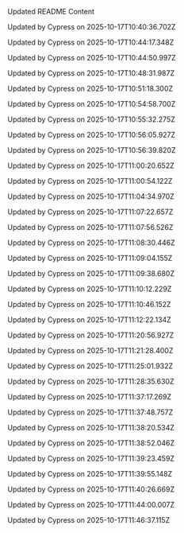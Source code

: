 Updated README Content

Updated by Cypress on 2025-10-17T10:40:36.702Z

Updated by Cypress on 2025-10-17T10:44:17.348Z

Updated by Cypress on 2025-10-17T10:44:50.997Z

Updated by Cypress on 2025-10-17T10:48:31.987Z

Updated by Cypress on 2025-10-17T10:51:18.300Z

Updated by Cypress on 2025-10-17T10:54:58.700Z

Updated by Cypress on 2025-10-17T10:55:32.275Z

Updated by Cypress on 2025-10-17T10:56:05.927Z

Updated by Cypress on 2025-10-17T10:56:39.820Z

Updated by Cypress on 2025-10-17T11:00:20.652Z

Updated by Cypress on 2025-10-17T11:00:54.122Z

Updated by Cypress on 2025-10-17T11:04:34.970Z

Updated by Cypress on 2025-10-17T11:07:22.657Z

Updated by Cypress on 2025-10-17T11:07:56.526Z

Updated by Cypress on 2025-10-17T11:08:30.446Z

Updated by Cypress on 2025-10-17T11:09:04.155Z

Updated by Cypress on 2025-10-17T11:09:38.680Z

Updated by Cypress on 2025-10-17T11:10:12.229Z

Updated by Cypress on 2025-10-17T11:10:46.152Z

Updated by Cypress on 2025-10-17T11:12:22.134Z

Updated by Cypress on 2025-10-17T11:20:56.927Z

Updated by Cypress on 2025-10-17T11:21:28.400Z

Updated by Cypress on 2025-10-17T11:25:01.932Z

Updated by Cypress on 2025-10-17T11:28:35.630Z

Updated by Cypress on 2025-10-17T11:37:17.269Z

Updated by Cypress on 2025-10-17T11:37:48.757Z

Updated by Cypress on 2025-10-17T11:38:20.534Z

Updated by Cypress on 2025-10-17T11:38:52.046Z

Updated by Cypress on 2025-10-17T11:39:23.459Z

Updated by Cypress on 2025-10-17T11:39:55.148Z

Updated by Cypress on 2025-10-17T11:40:26.669Z

Updated by Cypress on 2025-10-17T11:44:00.007Z

Updated by Cypress on 2025-10-17T11:46:37.115Z